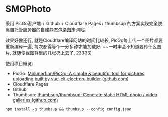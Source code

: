 # SMGPhoto

采用 PicGo客户端 + Github + Cloudflare Pages+ thumbsup 的方案实现完全脱离自托管服务器的自建静态渲染图床网站.

<!-- more -->

效果好像还行, 就是Cloudflare编译网站的时间比较长, PicGo每上传一个图片都要重新编译一遍, 每次都得等个一分多钟才能加载好. ~~一时半会不知道要传什么图片, 就随便截图群里的几张扔上去了, 23333)

使用项目概览: 
- PicGo: [Molunerfinn/PicGo: A simple & beautiful tool for pictures uploading built by vue-cli-electron-builder (github.com)](https://github.com/Molunerfinn/PicGo/)
- Cloudflare Pages
- Github
- Thumbsup: [thumbsup/thumbsup: Generate static HTML photo / video galleries (github.com)](https://github.com/thumbsup/thumbsup)

```
npm install -g thumbsup && thumbsup --config config.json
```